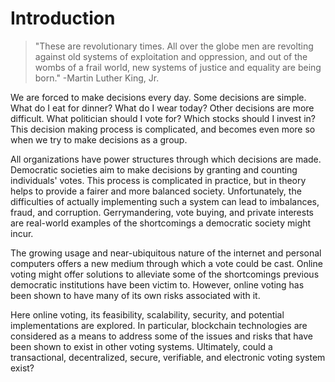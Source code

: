 Introduction
============
> "These are revolutionary times. All over the globe men are revolting against
> old systems of exploitation and oppression, and out of the wombs of a frail
> world, new systems of justice and equality are being born." -Martin Luther
> King, Jr.

We are forced to make decisions every day. Some decisions are simple. What do I
eat for dinner? What do I wear today? Other decisions are more difficult. What
politician should I vote for? Which stocks should I invest in? This decision
making process is complicated, and becomes even more so when we try to make
decisions as a group.

All organizations have power structures through which decisions are made.
Democratic societies aim to make decisions by granting and counting individuals'
votes. This process is complicated in practice, but in theory helps to provide a
fairer and more balanced society. Unfortunately, the difficulties of actually
implementing such a system can lead to imbalances, fraud, and corruption.
Gerrymandering, vote buying, and private interests are real-world examples of
the shortcomings a democratic society might incur.

The growing usage and near-ubiquitous nature of the internet and personal
computers offers a new medium through which a vote could be cast. Online voting
might offer solutions to alleviate some of the shortcomings previous democratic
institutions have been victim to. However, online voting has been shown to have
many of its own risks associated with it.

Here online voting, its feasibility, scalability, security, and potential
implementations are explored. In particular, blockchain technologies are
considered as a means to address some of the issues and risks that have been
shown to exist in other voting systems.  Ultimately, could a transactional,
decentralized, secure, verifiable, and electronic voting system exist?

